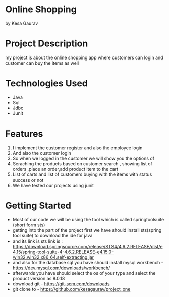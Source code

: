 # Online Shopping 
 by Kesa Gaurav
# Project Description
 my project is about the online shopping app where customers can login and customer can buy the items as well
# Technologies Used
* Java
* Sql
* Jdbc
* Junit 
# Features
1. I implement the customer register and also the employee login 
2. And also the customer login 
3. So when we logged in the customer we will show you the options of 
4. Seraching the products based on customer search , showing list of orders ,place an order,add product item to the cart
5. List of carts and list of customers buying with the items with status success or not
6. We have tested our projects using junit
# Getting Started
* Most of our code we will be using the tool which is called springtoolsuite (short form sts)
* getting into the part of the project first we have should install sts(spring tool suite) to download the ide for java
* and its link is sts link is : https://download.springsource.com/release/STS4/4.6.2.RELEASE/dist/e4.15/spring-tool-suite-4-4.6.2.RELEASE-e4.15.0-win32.win32.x86_64.self-extracting.jar
* and also for the database sql you have should install mysql workbench - https://dev.mysql.com/downloads/workbench/
* afterwards you have should select the os of your type and select the product version as 8.0.18 
* download git - https://git-scm.com/downloads
* git clone to - https://github.com/kesagaurav/project_one






